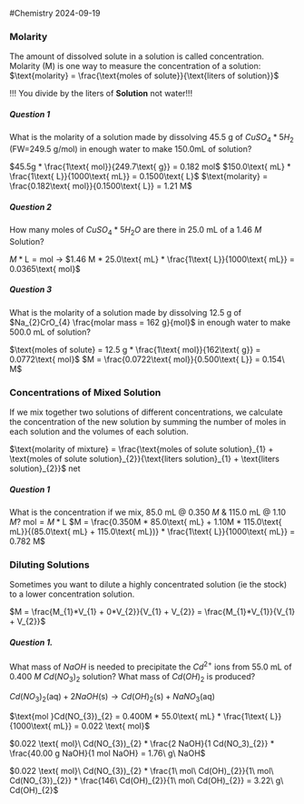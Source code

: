 #Chemistry 2024-09-19

### Molarity
The amount of dissolved solute in a solution is called concentration.
Molarity (M) is one way to measure the concentration of a solution:
$\text{molarity} = \frac{\text{moles of solute}}{\text{liters of solution}}$

!!! You divide by the liters of **Solution** not water!!!
##### Question 1
What is the molarity of a solution made by dissolving 45.5 g of $CuSO_{4}*5H_{2}$ (FW=249.5 g/mol) in enough water to make 150.0mL of solution?

$45.5g * \frac{1\text{ mol}}{249.7\text{ g}} = 0.182 mol$
$150.0\text{ mL} * \frac{1\text{ L}}{1000\text{ mL}} = 0.1500\text{ L}$
$\text{molarity} = \frac{0.182\text{ mol}}{0.1500\text{ L}} = 1.21 M$

##### Question 2
How many moles of $CuSO_{4}*5H_{2}O$ are there in 25.0 mL of a 1.46 *M* Solution?

$M * \text{L} = \text{mol}$ -> $1.46 M * 25.0\text{ mL} * \frac{1\text{ L}}{1000\text{ mL}} = 0.0365\text{ mol}$

##### Question 3
What is the molarity of a solution made by dissolving 12.5 g of $Na_{2}CrO_{4} \frac{molar mass = 162 g}{mol}$ in enough water to make 500.0 mL of solution?

$\text{moles of solute} = 12.5 g * \frac{1\text{ mol}}{162\text{ g}} = 0.0772\text{ mol}$
$M = \frac{0.0722\text{ mol}}{0.500\text{ L}} = 0.154\ M$

### Concentrations of Mixed Solution
If we mix together two solutions of different concentrations, we calculate the concentration of the new solution by summing the number of moles in each solution and the volumes of each solution.

$\text{molarity of mixture} = \frac{\text{moles of solute solution}_{1} + \text{moles of solute solution}_{2}}{\text{liters solution}_{1} + \text{liters solution}_{2}}$
net
##### Question 1
What is the concentration if we mix, 85.0 mL @ 0.350 *M* & 115.0 mL @ 1.10 *M*?
$\text{mol} = M * \text{L}$
$M = \frac{0.350M * 85.0\text{ mL} + 1.10M * 115.0\text{ mL}}{(85.0\text{ mL} + 115.0\text{ mL})} * \frac{1\text{ L}}{1000\text{ mL}} = 0.782 M$

### Diluting Solutions
Sometimes you want to dilute a highly concentrated solution (ie the stock) to a lower concentration solution.

$M = \frac{M_{1}*V_{1} + 0*V_{2}}{V_{1} + V_{2}} = \frac{M_{1}*V_{1}}{V_{1} + V_{2}}$  

##### Question 1.
What mass of $NaOH$ is needed to precipitate the $Cd^{2+}$ ions from 55.0 mL of 0.400 *M* $Cd(NO_{3})_{2}$ solution? What mass of $Cd(OH)_{2}$ is produced?

$Cd(NO_{3})_{2}(\text{aq}) + 2NaOH(\text{s}) → Cd(OH)_{2}(\text{s}) + NaNO_{3}(\text{aq})$   

$\text{mol }Cd(NO_{3})_{2} = 0.400M * 55.0\text{ mL} * \frac{1\text{ L}}{1000\text{ mL}} = 0.022 \text{ mol}$

$0.022 \text{ mol}\ Cd(NO_{3})_{2} * \frac{2 NaOH}{1 Cd(NO_3)_{2}} * \frac{40.00 g NaOH}{1 mol NaOH} = 1.76\ g\ NaOH$

$0.022 \text{ mol}\ Cd(NO_{3})_{2} * \frac{1\ mol\ Cd(OH)_{2}}{1\ mol\ Cd(NO_{3})_{2}} * \frac{146\ Cd(OH)_{2}}{1\ mol\ Cd(OH)_{2}} = 3.22\ g\ Cd(OH)_{2}$ 
